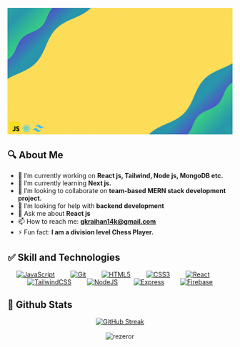 ![Banner](Md.%20Golam%20Kibria%20Raihan.gif)

## 🔍 About Me

- 🔭 I’m currently working on **React js, Tailwind, Node js, MongoDB etc.**
- 🌱 I’m currently learning **Next js.**
- 👯 I’m looking to collaborate on **team-based MERN stack development project.**
- 🤔 I’m looking for help with **backend development**
- 💬 Ask me about **React js**
- 📫 How to reach me: **gkraihan14k@gmail.com**
- ⚡ Fun fact: **I am a division level Chess Player.**

## ✅ Skill and Technologies

<p align="center">
<a href="https://developer.mozilla.org/en-US/docs/Web/JavaScript" target="_blank" rel="noreferrer"><img src="https://raw.githubusercontent.com/danielcranney/readme-generator/main/public/icons/skills/javascript-colored.svg" width="36" height="36" alt="JavaScript" /></a>
&nbsp; &nbsp; &nbsp; &nbsp; <a href="https://git-scm.com/" target="_blank" rel="noreferrer"><img src="https://raw.githubusercontent.com/danielcranney/readme-generator/main/public/icons/skills/git-colored.svg" width="36" height="36" alt="Git" /></a>
&nbsp; &nbsp; &nbsp; &nbsp; <a href="https://developer.mozilla.org/en-US/docs/Glossary/HTML5" target="_blank" rel="noreferrer"><img src="https://raw.githubusercontent.com/danielcranney/readme-generator/main/public/icons/skills/html5-colored.svg" width="36" height="36" alt="HTML5" /></a>
&nbsp; &nbsp; &nbsp; &nbsp; <a href="https://www.w3.org/TR/CSS/#css" target="_blank" rel="noreferrer"><img src="https://raw.githubusercontent.com/danielcranney/readme-generator/main/public/icons/skills/css3-colored.svg" width="36" height="36" alt="CSS3" /></a>
&nbsp; &nbsp; &nbsp; &nbsp; <a href="https://reactjs.org/" target="_blank" rel="noreferrer"><img src="https://raw.githubusercontent.com/danielcranney/readme-generator/main/public/icons/skills/react-colored.svg" width="36" height="36" alt="React" /></a>
&nbsp; &nbsp; &nbsp; &nbsp; <a href="https://tailwindcss.com/" target="_blank" rel="noreferrer"><img src="https://raw.githubusercontent.com/danielcranney/readme-generator/main/public/icons/skills/tailwindcss-colored.svg" width="36" height="36" alt="TailwindCSS" /></a>
&nbsp; &nbsp; &nbsp; &nbsp; <a href="https://nodejs.org/en/" target="_blank" rel="noreferrer"><img src="https://raw.githubusercontent.com/danielcranney/readme-generator/main/public/icons/skills/nodejs-colored.svg" width="36" height="36" alt="NodeJS" /></a>
&nbsp; &nbsp; &nbsp; &nbsp; <a href="https://expressjs.com/" target="_blank" rel="noreferrer"><img src="https://raw.githubusercontent.com/danielcranney/readme-generator/main/public/icons/skills/express-colored.svg" width="36" height="36" alt="Express" /></a>
&nbsp; &nbsp; &nbsp; &nbsp; <a href="https://firebase.google.com/" target="_blank" rel="noreferrer"><img src="https://raw.githubusercontent.com/danielcranney/readme-generator/main/public/icons/skills/firebase-colored.svg" width="36" height="36" alt="Firebase" /></a>
</p>

## 🧮 Github Stats

<div align="center">
  
[![GitHub Streak](https://github-readme-streak-stats.herokuapp.com?user=reZerOR&theme=great-gatsby&hide_border=true&border_radius=00&date_format=j%20M%5B%20Y%5D&currStreakNum=F0DE36&background=45%2C000000FD%2C000000FB&border=EB5454&stroke=F0DE36&ring=FF9607&fire=EB0000&sideNums=EB5454&currStreakLabel=EB5454&sideLabels=E45151&dates=F0DE36&excludeDaysLabel=F0DE36)](https://git.io/streak-stats)

<p align='center'><img align="center" src="https://github-readme-stats.vercel.app/api/top-langs?username=rezeror&show_icons=true&locale=en&layout=compact&theme=merko" alt="rezeror" /></p>

</div>
